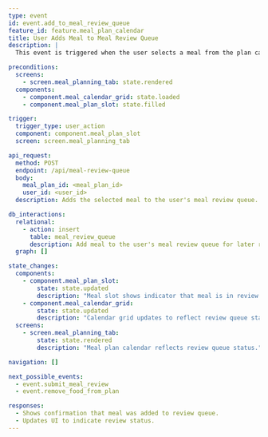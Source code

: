 ```yaml
---
type: event
id: event.add_to_meal_review_queue
feature_id: feature.meal_plan_calendar
title: User Adds Meal to Meal Review Queue
description: |
  This event is triggered when the user selects a meal from the plan calendar and chooses to add it to the meal review queue for later feedback or rating.

preconditions:
  screens:
    - screen.meal_planning_tab: state.rendered
  components:
    - component.meal_calendar_grid: state.loaded
    - component.meal_plan_slot: state.filled

trigger:
  trigger_type: user_action
  component: component.meal_plan_slot
  screen: screen.meal_planning_tab

api_request:
  method: POST
  endpoint: /api/meal-review-queue
  body:
    meal_plan_id: <meal_plan_id>
    user_id: <user_id>
  description: Adds the selected meal to the user's meal review queue.

db_interactions:
  relational:
    - action: insert
      table: meal_review_queue
      description: Add meal to the user's meal review queue for later review.
  graph: []

state_changes:
  components:
    - component.meal_plan_slot:
        state: state.updated
        description: "Meal slot shows indicator that meal is in review queue."
    - component.meal_calendar_grid:
        state: state.updated
        description: "Calendar grid updates to reflect review queue status."
  screens:
    - screen.meal_planning_tab:
        state: state.rendered
        description: "Meal plan calendar reflects review queue status."

navigation: []

next_possible_events:
  - event.submit_meal_review
  - event.remove_food_from_plan

responses:
  - Shows confirmation that meal was added to review queue.
  - Updates UI to indicate review status.
---
```

